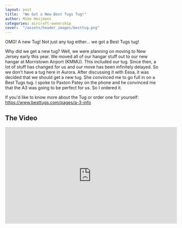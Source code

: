 ```yaml
---
layout: post
title:  "We Got a New Best Tugs Tug!"
author: Mike Heijmans
categories: aircraft-ownership
cover:  "/assets/header_images/besttug.png"
---
```


OMG! A new Tug! Not just any tug either... we got a Best Tugs tug!

Why did we get a new tug? Well, we were planning on moving to New Jersey early this year. We moved all of our hangar stuff out to our new hangar at Morristown Airport (KMMU). This included our tug. Since then, a lot of stuff has changed for us and our move has been infinitely delayed. So we don't have a tug here in Aurora. After discussing it with Eesa, it was decided that we should get a new tug. She convinced me to go full in on a Best Tugs tug. I spoke to Paxton Patey on the phone and he convinced me that the A3 was going to be perfect for us. So I ordered it.

If you'd like to know more about the Tug or order one for yourself: https://www.besttugs.com/pages/a-3-info


## The Video

<iframe width="560" height="315" src="https://www.youtube.com/embed/N-kH0hTq7pY" frameborder="0" allow="accelerometer; autoplay; encrypted-media; gyroscope; picture-in-picture" allowfullscreen></iframe>